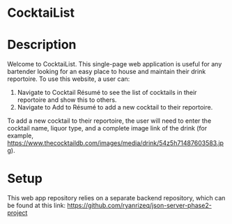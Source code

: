 # CocktaiList

# Description

Welcome to CocktaiList. This single-page web application is useful for any bartender looking for an easy place to house and maintain their drink reportoire. To use this website, a user can:
1. Navigate to Cocktail Résumé to see the list of cocktails in their reportoire and show this to others.
2. Navigate to Add to Résumé to add a new cocktail to their reportoire.

To add a new cocktail to their reportoire, the user will need to enter the cocktail name, liquor type, and a complete image link of the drink (for example, https://www.thecocktaildb.com/images/media/drink/54z5h71487603583.jpg).

# Setup

This web app repository relies on a separate backend repository, which can be found at this link: https://github.com/ryanrizeq/json-server-phase2-project




